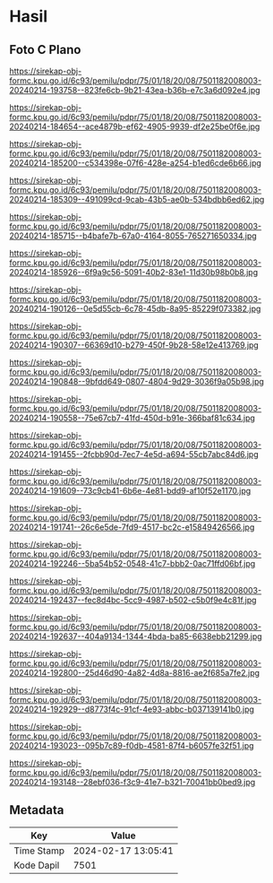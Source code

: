 # Hasil

## Foto C Plano

https://sirekap-obj-formc.kpu.go.id/6c93/pemilu/pdpr/75/01/18/20/08/7501182008003-20240214-193758--823fe6cb-9b21-43ea-b36b-e7c3a6d092e4.jpg

https://sirekap-obj-formc.kpu.go.id/6c93/pemilu/pdpr/75/01/18/20/08/7501182008003-20240214-184654--ace4879b-ef62-4905-9939-df2e25be0f6e.jpg

https://sirekap-obj-formc.kpu.go.id/6c93/pemilu/pdpr/75/01/18/20/08/7501182008003-20240214-185200--c534398e-07f6-428e-a254-b1ed6cde6b66.jpg

https://sirekap-obj-formc.kpu.go.id/6c93/pemilu/pdpr/75/01/18/20/08/7501182008003-20240214-185309--491099cd-9cab-43b5-ae0b-534bdbb6ed62.jpg

https://sirekap-obj-formc.kpu.go.id/6c93/pemilu/pdpr/75/01/18/20/08/7501182008003-20240214-185715--b4bafe7b-67a0-4164-8055-765271650334.jpg

https://sirekap-obj-formc.kpu.go.id/6c93/pemilu/pdpr/75/01/18/20/08/7501182008003-20240214-185926--6f9a9c56-5091-40b2-83e1-11d30b98b0b8.jpg

https://sirekap-obj-formc.kpu.go.id/6c93/pemilu/pdpr/75/01/18/20/08/7501182008003-20240214-190126--0e5d55cb-6c78-45db-8a95-85229f073382.jpg

https://sirekap-obj-formc.kpu.go.id/6c93/pemilu/pdpr/75/01/18/20/08/7501182008003-20240214-190307--66369d10-b279-450f-9b28-58e12e413769.jpg

https://sirekap-obj-formc.kpu.go.id/6c93/pemilu/pdpr/75/01/18/20/08/7501182008003-20240214-190848--9bfdd649-0807-4804-9d29-3036f9a05b98.jpg

https://sirekap-obj-formc.kpu.go.id/6c93/pemilu/pdpr/75/01/18/20/08/7501182008003-20240214-190558--75e67cb7-41fd-450d-b91e-366baf81c634.jpg

https://sirekap-obj-formc.kpu.go.id/6c93/pemilu/pdpr/75/01/18/20/08/7501182008003-20240214-191455--2fcbb90d-7ec7-4e5d-a694-55cb7abc84d6.jpg

https://sirekap-obj-formc.kpu.go.id/6c93/pemilu/pdpr/75/01/18/20/08/7501182008003-20240214-191609--73c9cb41-6b6e-4e81-bdd9-af10f52e1170.jpg

https://sirekap-obj-formc.kpu.go.id/6c93/pemilu/pdpr/75/01/18/20/08/7501182008003-20240214-191741--26c6e5de-7fd9-4517-bc2c-e15849426566.jpg

https://sirekap-obj-formc.kpu.go.id/6c93/pemilu/pdpr/75/01/18/20/08/7501182008003-20240214-192246--5ba54b52-0548-41c7-bbb2-0ac71ffd06bf.jpg

https://sirekap-obj-formc.kpu.go.id/6c93/pemilu/pdpr/75/01/18/20/08/7501182008003-20240214-192437--fec8d4bc-5cc9-4987-b502-c5b0f9e4c81f.jpg

https://sirekap-obj-formc.kpu.go.id/6c93/pemilu/pdpr/75/01/18/20/08/7501182008003-20240214-192637--404a9134-1344-4bda-ba85-6638ebb21299.jpg

https://sirekap-obj-formc.kpu.go.id/6c93/pemilu/pdpr/75/01/18/20/08/7501182008003-20240214-192800--25d46d90-4a82-4d8a-8816-ae2f685a7fe2.jpg

https://sirekap-obj-formc.kpu.go.id/6c93/pemilu/pdpr/75/01/18/20/08/7501182008003-20240214-192929--d8773f4c-91cf-4e93-abbc-b037139141b0.jpg

https://sirekap-obj-formc.kpu.go.id/6c93/pemilu/pdpr/75/01/18/20/08/7501182008003-20240214-193023--095b7c89-f0db-4581-87f4-b6057fe32f51.jpg

https://sirekap-obj-formc.kpu.go.id/6c93/pemilu/pdpr/75/01/18/20/08/7501182008003-20240214-193148--28ebf036-f3c9-41e7-b321-70041bb0bed9.jpg


## Metadata

| Key        | Value               |
| ---------- | ------------------- |
| Time Stamp | 2024-02-17 13:05:41 |
| Kode Dapil | 7501                |




